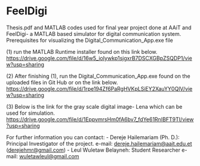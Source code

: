 # FeelDigi
Thesis.pdf and MATLAB codes used for final year project done at AAiT and FeelDigi- a MATLAB based simulator for digital communication system.
Prerequisites for visualizing the Digital_Communication_App.exe file

  (1) run the MATLAB Runtime installer found on this link below.
      https://drive.google.com/file/d/16w5_ioIywkp1sjgxrB7DSCXGBpZSQDP1/view?usp=sharing

  (2) After finishing (1), run the Digital_Communication_App.exe found on the uploaded files in Git Hub or on the link below.
      https://drive.google.com/file/d/1rpe194Zf6PaRgHVKpLSiEY2XauYY0QlV/view?usp=sharing
      
  (3) Below is the link for the gray scale digital image- Lena which can be used for simulation.    
      https://drive.google.com/file/d/1EppvmrsHm0fA6bv7_fdYe61RnIBFT9TI/view?usp=sharing


For further information you can contact:
                - Dereje Hailemariam (Ph. D.): Principal Investigator of the project. e-mail: dereje.hailemariam@aait.edu.et (derejehmr@gmail.com)
                - Leul Wuletaw Belayneh: Student Researcher e-mail: wuletawleul@gmail.com
